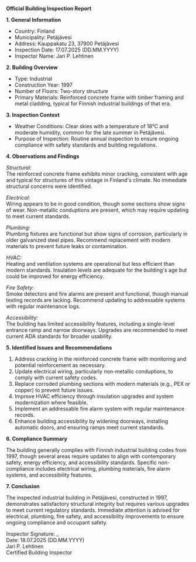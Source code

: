 **Official Building Inspection Report**

**1. General Information**

- Country: Finland
- Municipality: Petäjävesi
- Address: Kauppakatu 23, 37900 Petäjävesi
- Inspection Date: 17.07.2025 (DD.MM.YYYY)
- Inspector Name: Jari P. Lehtinen

**2. Building Overview**

- Type: Industrial
- Construction Year: 1997
- Number of Floors: Two-story structure
- Primary Materials: Reinforced concrete frame with timber framing and metal cladding, typical for Finnish industrial buildings of that era.

**3. Inspection Context**

- Weather Conditions: Clear skies with a temperature of 18°C and moderate humidity, common for the late summer in Petäjävesi.
- Purpose of Inspection: Routine annual inspection to ensure ongoing compliance with safety standards and building regulations.

**4. Observations and Findings**

*Structural:*  
The reinforced concrete frame exhibits minor cracking, consistent with age and typical for structures of this vintage in Finland's climate. No immediate structural concerns were identified.

*Electrical:*  
Wiring appears to be in good condition, though some sections show signs of wear. Non-metallic conduptions are present, which may require updating to meet current standards.

*Plumbing:*  
Plumbing fixtures are functional but show signs of corrosion, particularly in older galvanized steel pipes. Recommend replacement with modern materials to prevent future leaks or contamination.

*HVAC:*  
Heating and ventilation systems are operational but less efficient than modern standards. Insulation levels are adequate for the building's age but could be improved for energy efficiency.

*Fire Safety:*  
Smoke detectors and fire alarms are present and functional, though manual testing records are lacking. Recommend updating to addressable systems with regular maintenance logs.

*Accessibility:*  
The building has limited accessibility features, including a single-level entrance ramp and narrow doorways. Upgrades are recommended to meet current ADA standards for broader usability.

**5. Identified Issues and Recommendations**

1. Address cracking in the reinforced concrete frame with monitoring and potential reinforcement as necessary.
2. Update electrical wiring, particularly non-metallic conduptions, to comply with current safety codes.
3. Replace corroded plumbing sections with modern materials (e.g., PEX or copper) to prevent future issues.
4. Improve HVAC efficiency through insulation upgrades and system modernization where feasible.
5. Implement an addressable fire alarm system with regular maintenance records.
6. Enhance building accessibility by widening doorways, installing automatic doors, and ensuring ramps meet current standards.

**6. Compliance Summary**

The building generally complies with Finnish industrial building codes from 1997, though several areas require updates to align with contemporary safety, energy efficiency, and accessibility standards. Specific non-compliance includes electrical wiring, plumbing materials, fire alarm systems, and accessibility features.

**7. Conclusion**

The inspected industrial building in Petäjävesi, constructed in 1997, demonstrates satisfactory structural integrity but requires various upgrades to meet current regulatory standards. Immediate attention is advised for electrical, plumbing, fire safety, and accessibility improvements to ensure ongoing compliance and occupant safety.

Inspector Signature: _  
Date: 18.07.2025 (DD.MM.YYYY)  
Jari P. Lehtinen  
Certified Building Inspector